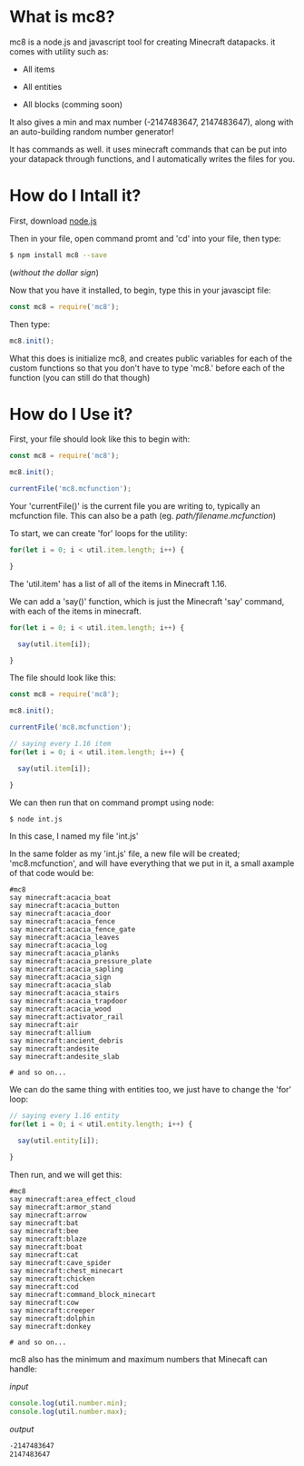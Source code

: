 # What is mc8?

mc8 is a node.js and javascript tool for creating Minecraft datapacks.
it comes with utility such as:

* All items

* All entities

* All blocks (comming soon)

It also gives a min and max number (-2147483647, 2147483647), along with an auto-building random number generator!

It has commands as well. it uses minecraft commands that can be put into your datapack through functions, and I automatically writes the files for you.

# How do I Intall it?

First, download [node.js](https://nodejs.org/en/download/)

Then in your file, open command promt and 'cd' into your file, then type:

```bash
$ npm install mc8 --save
```

(*without the dollar sign*)

Now that you have it installed, to begin, type this in your javascipt file:

```javascript
const mc8 = require('mc8');
```

Then type:

```javascript
mc8.init();
```

What this does is initialize mc8, and creates public variables for each of the custom functions so that you don't have to type 'mc8.' before each of the function (you can still do that though)

# How do I Use it?

First, your file should look like this to begin with:

```javascript
const mc8 = require('mc8');

mc8.init();

currentFile('mc8.mcfunction');
```

Your 'currentFile()' is the current file you are writing to, typically an mcfunction file. This can also be a path (eg. *path/filename.mcfunction*)

To start, we can create 'for' loops for the utility:

```javascript
for(let i = 0; i < util.item.length; i++) {

}
```

The 'util.item' has a list of all of the items in Minecraft 1.16.

We can add a 'say()' function, which is just the Minecraft 'say' command, with each of the items in minecraft.

```javascript
for(let i = 0; i < util.item.length; i++) {

  say(util.item[i]);

}
```

The file should look like this:

```javascript
const mc8 = require('mc8');

mc8.init();

currentFile('mc8.mcfunction');

// saying every 1.16 item
for(let i = 0; i < util.item.length; i++) {

  say(util.item[i]);

}
```

We can then run that on command prompt using node:

```bash
$ node int.js
```

In this case, I named my file 'int.js'

In the same folder as my 'int.js' file, a new file will be created; 'mc8.mcfunction', and will have everything that we put in it, a small axample of that code would be:

```mcfunction
#mc8
say minecraft:acacia_boat
say minecraft:acacia_button
say minecraft:acacia_door
say minecraft:acacia_fence
say minecraft:acacia_fence_gate
say minecraft:acacia_leaves
say minecraft:acacia_log
say minecraft:acacia_planks
say minecraft:acacia_pressure_plate
say minecraft:acacia_sapling
say minecraft:acacia_sign
say minecraft:acacia_slab
say minecraft:acacia_stairs
say minecraft:acacia_trapdoor
say minecraft:acacia_wood
say minecraft:activator_rail
say minecraft:air
say minecraft:allium
say minecraft:ancient_debris
say minecraft:andesite
say minecraft:andesite_slab

# and so on...
```

We can do the same thing with entities too, we just have to change the 'for' loop:

```javascript
// saying every 1.16 entity
for(let i = 0; i < util.entity.length; i++) {

  say(util.entity[i]);

}
```

Then run, and we will get this:

```mcfunction
#mc8
say minecraft:area_effect_cloud
say minecraft:armor_stand
say minecraft:arrow
say minecraft:bat
say minecraft:bee
say minecraft:blaze
say minecraft:boat
say minecraft:cat
say minecraft:cave_spider
say minecraft:chest_minecart
say minecraft:chicken
say minecraft:cod
say minecraft:command_block_minecart
say minecraft:cow
say minecraft:creeper
say minecraft:dolphin
say minecraft:donkey

# and so on...
```

mc8 also has the minimum and maximum numbers that Minecaft can handle:

*input*

```javascript
console.log(util.number.min);
console.log(util.number.max);
```

*output*

```bash
-2147483647
2147483647
```
